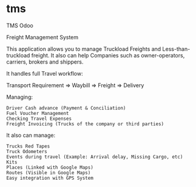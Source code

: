 tms
===

TMS Odoo

Freight Management System

This application allows you to manage Truckload Freights and Less-than-truckload freight. It also can help Companies such as owner-operators, carriers, brokers and shippers.

It handles full Travel workflow:

Transport Requirement => Waybill => Freight => Delivery

Managing:

    Driver Cash advance (Payment & Conciliation)
    Fuel Voucher Management
    Checking Travel Expenses
    Freight Invoicing (Trucks of the company or third parties)

It also can manage:

    Trucks Red Tapes
    Truck Odometers
    Events during travel (Example: Arrival delay, Missing Cargo, etc)
    Kits
    Places (Linked with Google Maps)
    Routes (Visible in Google Maps)
    Easy integration with GPS System

